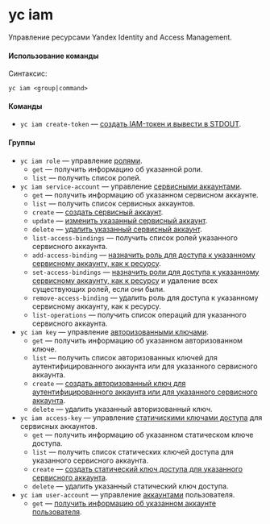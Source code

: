 # yc iam

Управление ресурсами Yandex Identity and Access Management.

#### Использование команды

Синтаксис:

`yc iam <group|command>`

#### Команды

- `yc iam create-token` — [создать IAM-токен и вывести в STDOUT](../../../iam/operations/iam-token/create.md).

#### Группы

- `yc iam role` — управление [ролями](../../../iam/concepts/access-control/roles.md).
    - `get` — получить информацию об указанной роли.
    - `list` — получить список ролей.
- `yc iam service-account` — управление [сервисными аккаунтами](../../../iam/concepts/users/service-accounts.md).
    - `get` — получить информацию об указанном сервисном аккаунте.
    - `list` — получить список сервисных аккаунтов.
    - `create` — [создать сервисный аккаунт](../../../iam/operations/sa/create.md).
    - `update` — [изменить указанный сервисный аккаунт](../../../iam/operations/sa/update.md).
    - `delete` — [удалить указанный сервисный аккаунт](../../../iam/operations/sa/delete.md).
    - `list-access-bindings` — получить список ролей указанного сервисного аккаунта.
    - `add-access-binding` — [назначить роль для доступа к указанному сервисному аккаунту, как к ресурсу](../../../iam/operations/sa/set-access-bindings.md).
    - `set-access-bindings` — [назначить роли для доступа к указанному сервисному аккаунту, как к ресурсу](../../../iam/operations/sa/set-access-bindings.md#multiple-roles) и удаление всех существующих ролей, если они были.
    - `remove-access-binding` — удалить роль для доступа к указанному сервисному аккаунту, как к ресурсу.
    - `list-operations` — получить список операций для указанного сервисного аккаунта.
- `yc iam key` — управление [авторизованными ключами](../../../iam/concepts/authorization/key.md).
    - `get` — получить информацию об указанном авторизованном ключе.
    - `list` — получить список авторизованных ключей для аутентифицированного аккаунта или для указанного сервисного аккаунта.
    - `create` — [создать авторизованный ключ для аутентифицированного аккаунта или для указанного сервисного аккаунта](../../../iam/operations/iam-token/create-for-sa.md#keys-create).
    - `delete` — удалить указанный авторизованный ключ.
- `yc iam access-key` — управление [статичискими ключами доступа](../../../iam/concepts/authorization/access-key.md) для сервисных аккаунтов.
    - `get` — получить информацию об указанном статическом ключе доступа.
    - `list` — получить список статических ключей доступа для указанного сервисного аккаунта.
    - `create` — [создать статический ключ доступа для указанного сервисного аккаунта](../../../iam/operations/sa/create-access-key.md).
    - `delete` — удалить указанный статический ключ доступа.
- `yc iam user-account` — управление [аккаунтами](../../../iam/concepts/index.md#accounts) пользователя.
    - `get` — [получить информацию об указанном аккаунте пользователя](../../../iam/operations/users/get.md).


